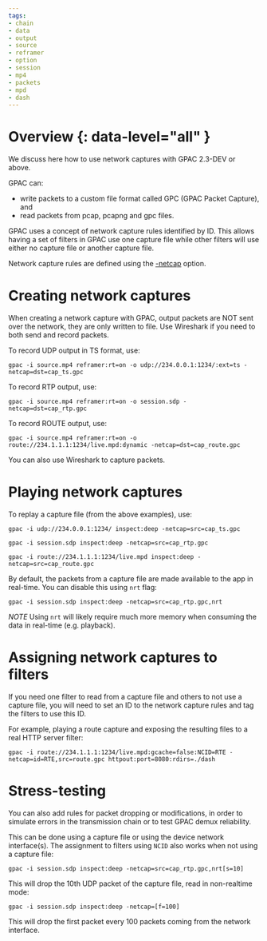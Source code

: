 ```yaml
---
tags:
- chain
- data
- output
- source
- reframer
- option
- session
- mp4
- packets
- mpd
- dash
---
```


# Overview {: data-level="all" }

We discuss here how to use network captures with GPAC 2.3-DEV or above.



GPAC can:

- write packets to a custom file format called GPC (GPAC Packet Capture), and
- read packets from pcap, pcapng and gpc files.

GPAC uses a concept of network capture rules identified by ID. This allows having a set of filters in GPAC use one capture file while other filters will use either no capture file or another capture file.

Network capture rules are defined using the [-netcap](core_options#netcap) option. 


# Creating network captures

When creating a network capture with GPAC, output packets are NOT sent over the network, they are only written to file. 
Use Wireshark if you need to both send and record packets.


To record UDP output in TS format, use:
 
```
gpac -i source.mp4 reframer:rt=on -o udp://234.0.0.1:1234/:ext=ts -netcap=dst=cap_ts.gpc
```

To record RTP output, use:
 
```
gpac -i source.mp4 reframer:rt=on -o session.sdp -netcap=dst=cap_rtp.gpc
```

To record ROUTE output, use:
 
```
gpac -i source.mp4 reframer:rt=on -o route://234.1.1.1:1234/live.mpd:dynamic -netcap=dst=cap_route.gpc
```

You can also use Wireshark to capture packets.


# Playing network captures

To replay a capture file (from the above examples), use: 

```
gpac -i udp://234.0.0.1:1234/ inspect:deep -netcap=src=cap_ts.gpc

gpac -i session.sdp inspect:deep -netcap=src=cap_rtp.gpc

gpac -i route://234.1.1.1:1234/live.mpd inspect:deep -netcap=src=cap_route.gpc
```

By default, the packets from a capture file are made available to the app in real-time. You can disable this using `nrt` flag:

```
gpac -i session.sdp inspect:deep -netcap=src=cap_rtp.gpc,nrt

```

_NOTE_  Using `nrt` will likely require much more memory when consuming the data in real-time (e.g. playback).


# Assigning network captures to filters

If you need one filter to read from a capture file and others to not use a capture file, you will need to set an ID to the network capture rules and tag the filters to use this ID.

For example, playing a route capture and exposing the resulting files to a real HTTP server filter:

```
gpac -i route://234.1.1.1:1234/live.mpd:gcache=false:NCID=RTE -netcap=id=RTE,src=route.gpc httpout:port=8080:rdirs=./dash

```


# Stress-testing

You can also add rules for packet dropping or modifications, in order to simulate errors in the transmission chain or to test GPAC demux reliability.

This can be done using a capture file or using the device network interface(s). The assignment to filters using `NCID` also works when not using a capture file:


```
gpac -i session.sdp inspect:deep -netcap=src=cap_rtp.gpc,nrt[s=10]

```

This will drop the 10th UDP packet of the capture file, read in non-realtime mode:

```
gpac -i session.sdp inspect:deep -netcap=[f=100]

```

This will drop the first packet every 100 packets coming from the network interface.


